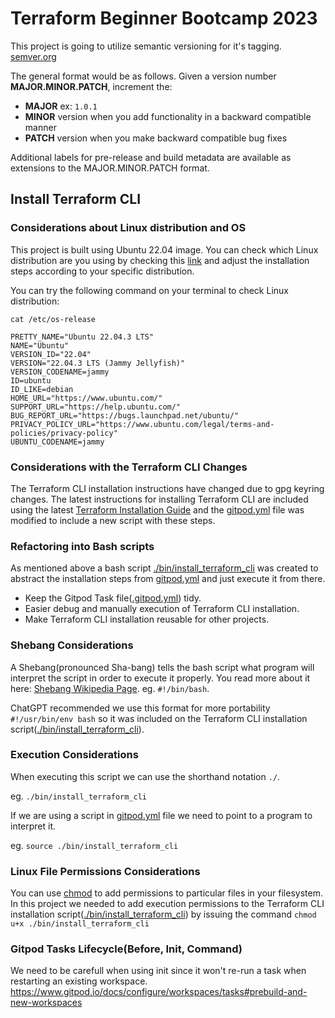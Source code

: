 # Terraform Beginner Bootcamp 2023
This project is going to utilize semantic versioning for it's tagging.
[semver.org](https://semver.org/)

The general format would be as follows.
Given a version number **MAJOR.MINOR.PATCH**, increment the:

- **MAJOR** ex: `1.0.1`
- **MINOR** version when you add functionality in a backward compatible manner
- **PATCH** version when you make backward compatible bug fixes

Additional labels for pre-release and build metadata are available as extensions to the MAJOR.MINOR.PATCH format.

## Install Terraform CLI

### Considerations about Linux distribution and OS
This project is built using Ubuntu 22.04 image. You can check which Linux distribution are you using by checking this [link](https://www.ionos.com/digitalguide/server/know-how/how-to-check-your-linux-version/#:~:text=The%20command%20%E2%80%9Cuname%20%2Dr%E2%80%9D,the%20Linux%20kernel%20is%205.4.) and adjust the installation steps according to your specific distribution.

You can try the following command on your terminal to check Linux distribution:
```
cat /etc/os-release 

PRETTY_NAME="Ubuntu 22.04.3 LTS"
NAME="Ubuntu"
VERSION_ID="22.04"
VERSION="22.04.3 LTS (Jammy Jellyfish)"
VERSION_CODENAME=jammy
ID=ubuntu
ID_LIKE=debian
HOME_URL="https://www.ubuntu.com/"
SUPPORT_URL="https://help.ubuntu.com/"
BUG_REPORT_URL="https://bugs.launchpad.net/ubuntu/"
PRIVACY_POLICY_URL="https://www.ubuntu.com/legal/terms-and-policies/privacy-policy"
UBUNTU_CODENAME=jammy
```

### Considerations with the Terraform CLI Changes
The Terraform CLI installation instructions have changed due to gpg keyring changes. The latest instructions for installing Terraform CLI are included using the latest [Terraform Installation Guide](https://developer.hashicorp.com/terraform/tutorials/aws-get-started/install-cli) and the [gitpod.yml](.gitpod.yml) file was modified to include a new script with these steps.

### Refactoring into Bash scripts
As mentioned above a bash script [./bin/install_terraform_cli](./bin/install_terraform_cli) was created to abstract the installation steps from [gitpod.yml](.gitpod.yml) and just execute it from there.

- Keep the Gitpod Task file([.gitpod.yml](.gitpod.yml)) tidy.
- Easier debug and manually execution of Terraform CLI installation.
- Make Terraform CLI installation reusable for other projects.

### Shebang Considerations
A Shebang(pronounced Sha-bang) tells the bash script what program will interpret the script in order to execute it properly. You read more about it here: [Shebang Wikipedia Page](https://en.wikipedia.org/wiki/Shebang_(Unix)). eg. `#!/bin/bash`.

ChatGPT recommended we use this format for more portability `#!/usr/bin/env bash` so it was included on the Terraform CLI installation script([./bin/install_terraform_cli](./bin/install_terraform_cli)).

### Execution Considerations
When executing this script we can use the shorthand notation `./`.

eg. `./bin/install_terraform_cli`

If we are using a script in [gitpod.yml](.gitpod.yml) file we need to point to a program to interpret it.

eg. `source ./bin/install_terraform_cli`

### Linux File Permissions Considerations
You can use [chmod](https://en.wikipedia.org/wiki/Chmod) to add permissions to particular files in your filesystem. In this project we needed to add execution permissions to the Terraform CLI installation script([./bin/install_terraform_cli](./bin/install_terraform_cli)) by issuing the command `chmod u+x ./bin/install_terraform_cli`

### Gitpod Tasks Lifecycle(Before, Init, Command)
We need to be carefull when using init since it won't re-run a task when restarting an existing workspace.
https://www.gitpod.io/docs/configure/workspaces/tasks#prebuild-and-new-workspaces

